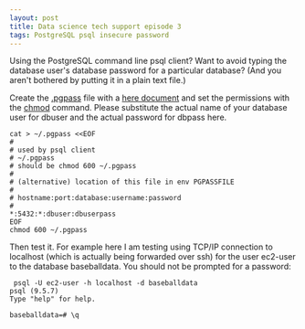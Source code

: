 ```yaml
---
layout: post
title: Data science tech support episode 3
tags: PostgreSQL psql insecure password
---
```


Using the PostgreSQL command line psql client?  Want to avoid typing the database user's database password for a particular database?  (And you aren't bothered by putting it in a plain text file.)  


Create the [.pgpass](https://www.postgresql.org/docs/current/static/libpq-pgpass.html) file with a [here document](http://tldp.org/LDP/abs/html/here-docs.html) and set the permissions with the [chmod](https://www.gnu.org/software/coreutils/manual/html_node/chmod-invocation.html#chmod-invocation) command. Please substitute the actual name of your database user for dbuser and the actual password for dbpass here.
```
cat > ~/.pgpass <<EOF
#
# used by psql client
# ~/.pgpass
# should be chmod 600 ~/.pgpass
#
# (alternative) location of this file in env PGPASSFILE
#
# hostname:port:database:username:password
#
*:5432:*:dbuser:dbuserpass
EOF
chmod 600 ~/.pgpass
```

Then test it. For example here I am testing using TCP/IP connection to localhost (which is actually being forwarded over ssh) for the user ec2-user to the database baseballdata.  You should not be prompted for a password:
```
 psql -U ec2-user -h localhost -d baseballdata
psql (9.5.7)
Type "help" for help.

baseballdata=# \q
```
